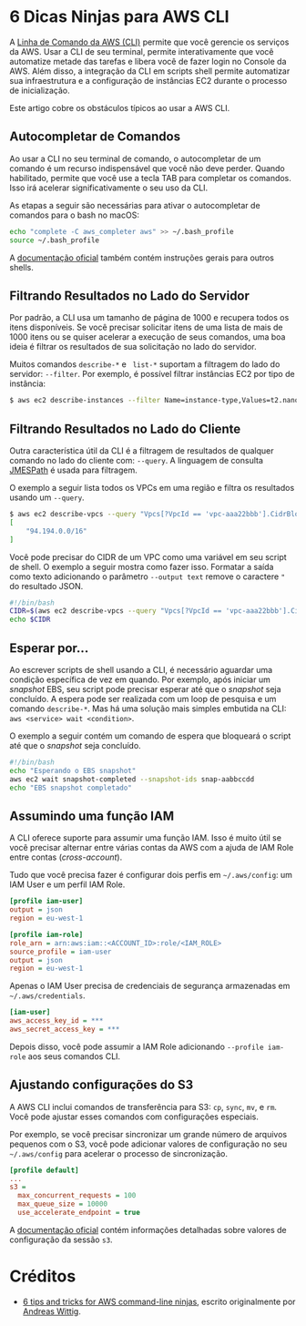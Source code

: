 # 6 Dicas Ninjas para AWS CLI

A [Linha de Comando da AWS (CLI)](https://aws.amazon.com/cli) permite que você gerencie os serviços da AWS. Usar a CLI de seu terminal, permite interativamente que você automatize metade das tarefas e libera você de fazer login no Console da AWS. Além disso, a integração da CLI em scripts shell permite automatizar sua infraestrutura e a configuração de instâncias EC2 durante o processo de inicialização.

Este artigo cobre os obstáculos típicos ao usar a AWS CLI.

## Autocompletar de Comandos

Ao usar a CLI no seu terminal de comando, o autocompletar de um comando é um recurso indispensável que você não deve perder. Quando habilitado, permite que você use a tecla TAB para completar os comandos. Isso irá acelerar significativamente o seu uso da CLI.

As etapas a seguir são necessárias para ativar o autocompletar de comandos para o bash no macOS:

```bash
echo "complete -C aws_completer aws" >> ~/.bash_profile
source ~/.bash_profile
```

A [documentação oficial](http://docs.aws.amazon.com/cli/latest/userguide/cli-command-completion.html) também contém instruções gerais para outros shells.

## Filtrando Resultados no Lado do Servidor

Por padrão, a CLI usa um tamanho de página de 1000 e recupera todos os itens disponíveis. Se você precisar solicitar itens de uma lista de mais de 1000 itens ou se quiser acelerar a execução de seus comandos, uma boa ideia é filtrar os resultados de sua solicitação no lado do servidor.

Muitos comandos `describe-*` e ` list-*` suportam a filtragem do lado do servidor: `--filter`. Por exemplo, é possível filtrar instâncias EC2 por tipo de instância:

```bash
$ aws ec2 describe-instances --filter Name=instance-type,Values=t2.nano
```

## Filtrando Resultados no Lado do Cliente

Outra característica útil da CLI é a filtragem de resultados de qualquer comando no lado do cliente com: `--query`. A linguagem de consulta [JMESPath](http://jmespath.org/) é usada para filtragem.

O exemplo a seguir lista todos os VPCs em uma região e filtra os resultados usando um `--query`.

```bash
$ aws ec2 describe-vpcs --query "Vpcs[?VpcId == 'vpc-aaa22bbb'].CidrBlock"
[
    "94.194.0.0/16"
]
```

Você pode precisar do CIDR de um VPC como uma variável em seu script de shell. O exemplo a seguir mostra como fazer isso. Formatar a saída como texto adicionando o parâmetro `--output text` remove o caractere `"` do resultado JSON.

```bash
#!/bin/bash
CIDR=$(aws ec2 describe-vpcs --query "Vpcs[?VpcId == 'vpc-aaa22bbb'].CidrBlock" --output text)
echo $CIDR
```

## Esperar por...

Ao escrever scripts de shell usando a CLI, é necessário aguardar uma condição específica de vez em quando. Por exemplo, após iniciar um _snapshot_ EBS, seu script pode precisar esperar até que o _snapshot_ seja concluído. A espera pode ser realizada com um loop de pesquisa e um comando `describe-*`. Mas há uma solução mais simples embutida na CLI: `aws <service> wait <condition>`.

O exemplo a seguir contém um comando de espera que bloqueará o script até que o _snapshot_ seja concluído.

```bash
#!/bin/bash
echo "Esperando o EBS snapshot"
aws ec2 wait snapshot-completed --snapshot-ids snap-aabbccdd
echo "EBS snapshot completado"
```

## Assumindo uma função IAM

A CLI oferece suporte para assumir uma função IAM. Isso é muito útil se você precisar alternar entre várias contas da AWS com a ajuda de IAM Role entre contas (_cross-account_).

Tudo que você precisa fazer é configurar dois perfis em `~/.aws/config`: um IAM User e um perfil IAM Role.

```ini
[profile iam-user]
output = json
region = eu-west-1

[profile iam-role]
role_arn = arn:aws:iam::<ACCOUNT_ID>:role/<IAM_ROLE>
source_profile = iam-user
output = json
region = eu-west-1
```

Apenas o IAM User precisa de credenciais de segurança armazenadas em `~/.aws/credentials`.

```ini
[iam-user]
aws_access_key_id = ***
aws_secret_access_key = ***
```

Depois disso, você pode assumir a IAM Role adicionando `--profile iam-role` aos seus comandos CLI.

## Ajustando configurações do S3

A AWS CLI inclui comandos de transferência para S3: `cp`, `sync`, `mv`, e `rm`. Você pode ajustar esses comandos com configurações especiais.

Por exemplo, se você precisar sincronizar um grande número de arquivos pequenos com o S3, você pode adicionar valores de configuração no seu `~/.aws/config` para acelerar o processo de sincronização.

```ini
[profile default]
...
s3 =
  max_concurrent_requests = 100
  max_queue_size = 10000
  use_accelerate_endpoint = true
```

A [documentação oficial](http://docs.aws.amazon.com/cli/latest/topic/s3-config.html) contém informações detalhadas sobre valores de configuração da sessão `s3`.

# Créditos

- [6 tips and tricks for AWS command-line ninjas](https://cloudonaut.io/6-tips-and-tricks-for-aws-command-line-ninjas/), escrito originalmente por [Andreas Wittig](https://twitter.com/andreaswittig).
